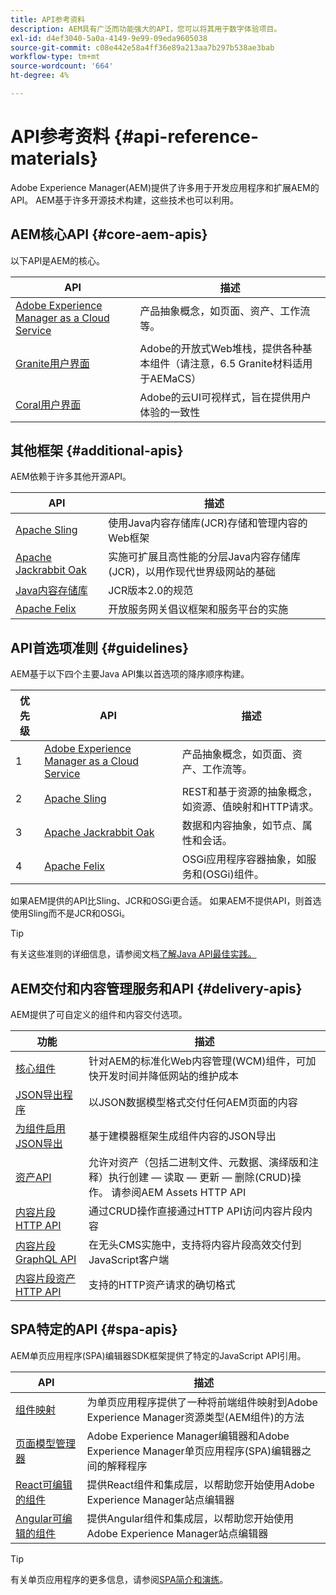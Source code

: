 ```yaml
---
title: API参考资料
description: AEM具有广泛而功能强大的API，您可以将其用于数字体验项目。
exl-id: d4ef3040-5a0a-4149-9e99-09eda9605038
source-git-commit: c08e442e58a4ff36e89a213aa7b297b538ae3bab
workflow-type: tm+mt
source-wordcount: '664'
ht-degree: 4%

---
```


# API参考资料 {#api-reference-materials}

Adobe Experience Manager(AEM)提供了许多用于开发应用程序和扩展AEM的API。 AEM基于许多开源技术构建，这些技术也可以利用。

## AEM核心API {#core-aem-apis}

以下API是AEM的核心。

| API | 描述 |
|---|---|
| [Adobe Experience Manager as a Cloud Service](https://www.adobe.io/experience-manager/reference-materials/cloud-service/javadoc/index.html) | 产品抽象概念，如页面、资产、工作流等。 |
| [Granite用户界面](https://helpx.adobe.com/experience-manager/6-5/sites/developing/using/reference-materials/granite-ui/api/jcr_root/libs/granite/ui/index.html#) | Adobe的开放式Web堆栈，提供各种基本组件（请注意，6.5 Granite材料适用于AEMaCS） |
| [Coral用户界面](https://opensource.adobe.com/coral-spectrum/documentation/) | Adobe的云UI可视样式，旨在提供用户体验的一致性 |

<!---
|Editor core JavaScript API reference|Provides all the base objects and concepts to support authoring of content resources|
--->

## 其他框架 {#additional-apis}

AEM依赖于许多其他开源API。

| API | 描述 |
|---|---|
| [Apache Sling](https://sling.apache.org/apidocs/sling11/) | 使用Java内容存储库(JCR)存储和管理内容的Web框架 |
| [Apache Jackrabbit Oak](http://jackrabbit.apache.org/oak/docs/oak_api/overview.html) | 实施可扩展且高性能的分层Java内容存储库(JCR)，以用作现代世界级网站的基础 |
| [Java内容存储库](https://www.adobe.io/experience-manager/reference-materials/spec/javax.jcr/javadocs/jcr-2.0/index.html) | JCR版本2.0的规范 |
| [Apache Felix](https://felix.apache.org) | 开放服务网关倡议框架和服务平台的实施 |

## API首选项准则 {#guidelines}

AEM基于以下四个主要Java API集以首选项的降序顺序构建。

| 优先级 | API | 描述 |
|---|---|---|
| 1 | [Adobe Experience Manager as a Cloud Service](https://www.adobe.io/experience-manager/reference-materials/cloud-service/javadoc/index.html) | 产品抽象概念，如页面、资产、工作流等。 |
| 2 | [Apache Sling](https://sling.apache.org/apidocs/sling11/) | REST和基于资源的抽象概念，如资源、值映射和HTTP请求。 |
| 3 | [Apache Jackrabbit Oak](http://jackrabbit.apache.org/oak/docs/oak_api/overview.html) | 数据和内容抽象，如节点、属性和会话。 |
| 4 | [Apache Felix](https://felix.apache.org/) | OSGi应用程序容器抽象，如服务和(OSGi)组件。 |

如果AEM提供的API比Sling、JCR和OSGi更合适。 如果AEM不提供API，则首选使用Sling而不是JCR和OSGi。

>[!TIP]
>
>有关这些准则的详细信息，请参阅文档[了解Java API最佳实践。](https://experienceleague.adobe.com/docs/experience-manager-learn/foundation/development/understand-java-api-best-practices.html)

## AEM交付和内容管理服务和API {#delivery-apis}

AEM提供了可自定义的组件和内容交付选项。

| 功能 | 描述 |
|---|---|
| [核心组件](https://experienceleague.adobe.com/docs/experience-manager-core-components/using/introduction.html?lang=zh-Hans) | 针对AEM的标准化Web内容管理(WCM)组件，可加快开发时间并降低网站的维护成本 |
| [JSON导出程序](/help/implementing/developing/components/json-exporter.md) | 以JSON数据模型格式交付任何AEM页面的内容 |
| [为组件启用JSON导出](/help/implementing/developing/components/enabling-json-exporter.md) | 基于建模器框架生成组件内容的JSON导出 |
| [资产API](/help/assets/mac-api-assets.md) | 允许对资产（包括二进制文件、元数据、演绎版和注释）执行创建 — 读取 — 更新 — 删除(CRUD)操作。 请参阅AEM Assets HTTP API |
| [内容片段HTTP API](/help/assets/content-fragments/assets-api-content-fragments.md) | 通过CRUD操作直接通过HTTP API访问内容片段内容 |
| [内容片段GraphQL API](/help/assets/content-fragments/graphql-api-content-fragments.md) | 在无头CMS实施中，支持将内容片段高效交付到JavaScript客户端 |
| [内容片段资产HTTP API](https://experienceleague.adobe.com/docs/experience-manager-cloud-service/assets/admin/mac-api-assets.html) | 支持的HTTP资产请求的确切格式 |

## SPA特定的API {#spa-apis}

AEM单页应用程序(SPA)编辑器SDK框架提供了特定的JavaScript API引用。

| API | 描述 |
|---|---|
| [组件映射](https://www.npmjs.com/package/@adobe/aem-spa-component-mapping) | 为单页应用程序提供了一种将前端组件映射到Adobe Experience Manager资源类型(AEM组件)的方法 |
| [页面模型管理器](https://www.npmjs.com/package/@adobe/aem-spa-page-model-manager) | Adobe Experience Manager编辑器和Adobe Experience Manager单页应用程序(SPA)编辑器之间的解释程序 |
| [React可编辑的组件](https://www.npmjs.com/package/@adobe/aem-react-editable-components) | 提供React组件和集成层，以帮助您开始使用Adobe Experience Manager站点编辑器 |
| [Angular可编辑的组件](https://www.npmjs.com/package/@adobe/aem-angular-editable-components) | 提供Angular组件和集成层，以帮助您开始使用Adobe Experience Manager站点编辑器 |

>[!TIP]
>
>有关单页应用程序的更多信息，请参阅[SPA简介和演练](/help/implementing/developing/hybrid/introduction.md)。
